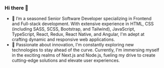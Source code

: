 ### Hi there 👋

- 🔭 I’m a seasoned Senior Software Developer specializing in Frontend and Full-stack development. With extensive experience in HTML, CSS (including SASS, SCSS, Bootstrap, and Tailwind), JavaScript, TypeScript, React, Redux, React Native, and Angular, I'm adept at crafting dynamic and responsive web applications.
- 🌱 Passionate about innovation, I'm constantly exploring new technologies to stay ahead of the curve. Currently, I'm immersing myself in the exciting realms of Next.js and Node.js, fueling my drive to create cutting-edge solutions and elevate user experiences.



<!--
**Shweta7157/Shweta7157** is a ✨ _special_ ✨ repository because its `README.md` (this file) appears on your GitHub profile.

Here are some ideas to get you started:

- 🔭 I’m currently working on ...
- 🌱 I’m currently learning ...
- 👯 I’m looking to collaborate on ...
- 🤔 I’m looking for help with ...
- 💬 Ask me about ...
- 📫 How to reach me: ...
- 😄 Pronouns: ...
- ⚡ Fun fact: ...
-->
